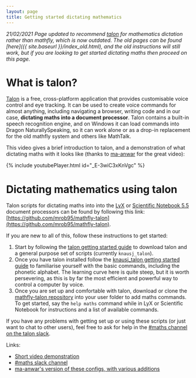 ```yaml
---
layout: page
title: Getting started dictating mathematics
---
```


*21/02/2021 Page updated to recommend [talon](https://talonvoice.com/) for mathematics dictation rather than mathfly, which is now outdated. The old pages can be found [here]({{ site.baseurl }}/index_old.html), and the old instructions will still work, but if you are looking to get started dictating maths then proceed on this page.*

# What is talon?
[Talon](https://talonvoice.com/) is a free, cross-platform application that provides customisable voice control and eye tracking. It can be used to create voice commands for almost anything, including navigating a browser, writing code and in our case, **dictating maths into a document processor**. Talon contains a built-in speech recognition engine, and on Windows it can load commands into Dragon NaturallySpeaking, so it can work alone or as a drop-in replacement for the old mathfly system and others like MathTalk.

This video gives a brief introduction to talon, and a demonstration of what dictating maths with it looks like (thanks to [ma-anwar](https://github.com/ma-anwar) for the great video):

{% include youtubePlayer.html id="_E-3wiC3xKnVgc" %}

# Dictating mathematics using talon

Talon scripts for dictating maths into into the [LyX](https://www.lyx.org/) or [Scientific Notebook 5.5](https://www.mackichan.com/index.html?products/dnloadreq55.html~mainFrame) document processors can be found by following this link: [https://github.com/mrob95/mathfly-talon](https://github.com/mrob95/mathfly-talon).

If you are new to all of this, follow these instructions to get started:
1. Start by following the [talon getting started guide](https://talonvoice.com/docs/) to download talon and a general purpose set of scripts (currently `knausj_talon`).
2. Once you have talon installed follow the [knausj_talon getting started guide](https://github.com/knausj85/knausj_talon#getting-started-with-talon) to familiarise yourself with the basic commands, including the phonetic alphabet. The learning curve here is quite steep, but it is worth persevering, as this is by far the most efficient and powerful way to control a computer by voice.
3. Once you are set up and comfortable with talon, download or clone the [mathfly-talon repository](https://github.com/mrob95/mathfly-talon) into your user folder to add maths commands. To get started, say the `help maths` command while in LyX or Scientific Notebook for instructions and a list of available commands.

If you have any problems with getting set up or using these scripts (or just want to chat to other users), feel free to ask for help in the [#maths channel on the talon slack](https://app.slack.com/client/T7FPSMV8F/C01ETRZNT46).

Links:
* [Short video demonstration](https://www.youtube.com/watch?v=7eZ6fMztvwA)
* [#maths slack channel](https://app.slack.com/client/T7FPSMV8F/C01ETRZNT46)
* [ma-anwar's version of these configs, with various additions](https://github.com/ma-anwar/mathfly)
